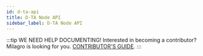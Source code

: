 ```yaml
---
id: d-ta-api
title: D-TA Node API
sidebar_label: D-TA Node API
---
```


:::tip WE NEED HELP DOCUMENTING!
Interested in becoming a contributor? Milagro is looking for you.
[CONTRIBUTOR'S GUIDE](/docs/contributor-guide.html).
:::

<!--
Supported admonition types are: caution, note, important, tip, warning.
-->